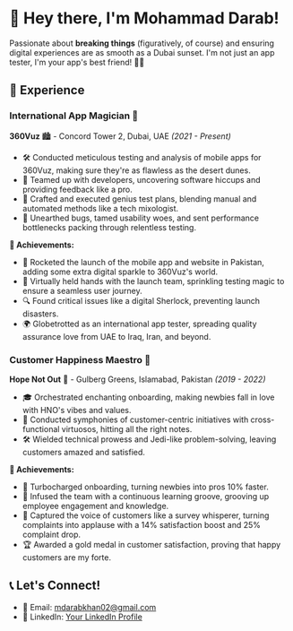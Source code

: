 # 👋 Hey there, I'm Mohammad Darab!

Passionate about **breaking things** (figuratively, of course) and ensuring digital experiences are as smooth as a Dubai sunset. I'm not just an app tester, I'm your app's best friend! 📱✨

## 🚀 Experience

### International App Magician 🎩
**360Vuz** 🏙️ - Concord Tower 2, Dubai, UAE
*(2021 - Present)*

- 🛠️ Conducted meticulous testing and analysis of mobile apps for 360Vuz, making sure they're as flawless as the desert dunes.
- 🤝 Teamed up with developers, uncovering software hiccups and providing feedback like a pro.
- 📝 Crafted and executed genius test plans, blending manual and automated methods like a tech mixologist.
- 🐛 Unearthed bugs, tamed usability woes, and sent performance bottlenecks packing through relentless testing.

**🌟 Achievements:**

- 🚀 Rocketed the launch of the mobile app and website in Pakistan, adding some extra digital sparkle to 360Vuz's world.
- 🤝 Virtually held hands with the launch team, sprinkling testing magic to ensure a seamless user journey.
- 🔍 Found critical issues like a digital Sherlock, preventing launch disasters.
- 🌍 Globetrotted as an international app tester, spreading quality assurance love from UAE to Iraq, Iran, and beyond.

### Customer Happiness Maestro 🎻
**Hope Not Out** 🌱 - Gulberg Greens, Islamabad, Pakistan
*(2019 - 2022)*

- 🎓 Orchestrated enchanting onboarding, making newbies fall in love with HNO's vibes and values.
- 🤝 Conducted symphonies of customer-centric initiatives with cross-functional virtuosos, hitting all the right notes.
- 🛠️ Wielded technical prowess and Jedi-like problem-solving, leaving customers amazed and satisfied.

**🌟 Achievements:**

- 🚄 Turbocharged onboarding, turning newbies into pros 10% faster.
- 🧠 Infused the team with a continuous learning groove, grooving up employee engagement and knowledge.
- 💬 Captured the voice of customers like a survey whisperer, turning complaints into applause with a 14% satisfaction boost and 25% complaint drop.
- 🏆 Awarded a gold medal in customer satisfaction, proving that happy customers are my forte.

## 📞 Let's Connect!

- 📧 Email: [mdarabkhan02@gmail.com](mailto:mdarabkhan02@gmail.com)
- 💼 LinkedIn: [Your LinkedIn Profile]([https://www.linkedin.com/in/yourprofile](https://www.linkedin.com/in/mohammad-darab-khan-66097024b/)https://www.linkedin.com/in/mohammad-darab-khan-66097024b/)
